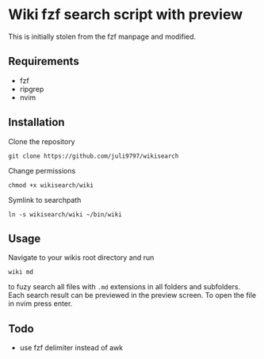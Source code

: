 # Wiki fzf search script with preview

This is initially stolen from the fzf manpage and modified.

## Requirements

* fzf
* ripgrep
* nvim

## Installation

Clone the repository
```
git clone https://github.com/juli9797/wikisearch
```
Change permissions
```
chmod +x wikisearch/wiki
```
Symlink to searchpath
```
ln -s wikisearch/wiki ~/bin/wiki
```

## Usage

Navigate to your wikis root directory and run
```
wiki md
```
to fuzy search all files with `.md` extensions in all folders and subfolders.
Each search result can be previewed in the preview screen.
To open the file in nvim press enter.

## Todo

* use fzf delimiter instead of awk
